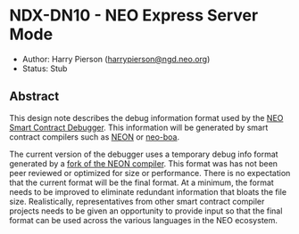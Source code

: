<!-- markdownlint-enable -->
# NDX-DN10 - NEO Express Server Mode

- Author: Harry Pierson (harrypierson@ngd.neo.org)
- Status: Stub

## Abstract

This design note describes the debug information format used by
the [NEO Smart Contract Debugger](NDX-DN04%20-%20NEO%20Smart%20Contract%20Debugging.md).
This information will be generated by smart contract compilers
such as [NEON](https://github.com/neo-project/neo-devpack-dotnet)
or [neo-boa](https://github.com/CityOfZion/neo-boa).

The current version of the debugger uses a temporary debug info
format generated by a
[fork of the NEON compiler](https://github.com/neo-project/neo-devpack-dotnet/tree/dehvawk/neon-de).
This format was has not been peer reviewed or optimized for size or performance.
There is no expectation that the current format will be the final format.
At a minimum, the format needs to be improved to eliminate redundant information
that bloats the file size. Realistically, representatives from other smart
contract compiler projects needs to be given an opportunity to provide input
so that the final format can be used across the various languages in the NEO
ecosystem.
